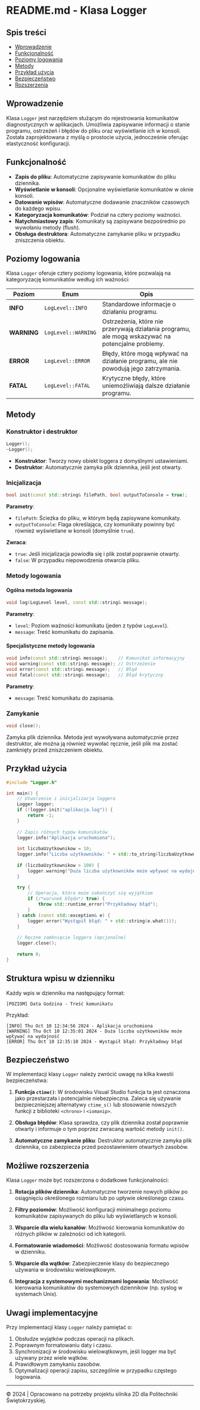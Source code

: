 ﻿# README.md - Klasa Logger

## Spis treści
- [Wprowadzenie](#wprowadzenie)
- [Funkcjonalność](#funkcjonalność)
- [Poziomy logowania](#poziomy-logowania)
- [Metody](#metody)
- [Przykład użycia](#przykład-użycia)
- [Bezpieczeństwo](#bezpieczeństwo)
- [Rozszerzenia](#możliwe-rozszerzenia)

## Wprowadzenie

Klasa `Logger` jest narzędziem służącym do rejestrowania komunikatów diagnostycznych w aplikacjach. Umożliwia zapisywanie informacji o stanie programu, ostrzeżeń i błędów do pliku oraz wyświetlanie ich w konsoli. Została zaprojektowana z myślą o prostocie użycia, jednocześnie oferując elastyczność konfiguracji.

## Funkcjonalność

- **Zapis do pliku**: Automatyczne zapisywanie komunikatów do pliku dziennika.
- **Wyświetlanie w konsoli**: Opcjonalne wyświetlanie komunikatów w oknie konsoli.
- **Datowanie wpisów**: Automatyczne dodawanie znaczników czasowych do każdego wpisu.
- **Kategoryzacja komunikatów**: Podział na cztery poziomy ważności.
- **Natychmiastowy zapis**: Komunikaty są zapisywane bezpośrednio po wywołaniu metody (flush).
- **Obsługa destruktora**: Automatyczne zamykanie pliku w przypadku zniszczenia obiektu.

## Poziomy logowania

Klasa `Logger` oferuje cztery poziomy logowania, które pozwalają na kategoryzację komunikatów według ich ważności:

| Poziom | Enum | Opis |
|--------|------|------|
| **INFO** | `LogLevel::INFO` | Standardowe informacje o działaniu programu. |
| **WARNING** | `LogLevel::WARNING` | Ostrzeżenia, które nie przerywają działania programu, ale mogą wskazywać na potencjalne problemy. |
| **ERROR** | `LogLevel::ERROR` | Błędy, które mogą wpływać na działanie programu, ale nie powodują jego zatrzymania. |
| **FATAL** | `LogLevel::FATAL` | Krytyczne błędy, które uniemożliwiają dalsze działanie programu. |

## Metody

### Konstruktor i destruktor

```cpp
Logger();
~Logger();
```

- **Konstruktor**: Tworzy nowy obiekt loggera z domyślnymi ustawieniami.
- **Destruktor**: Automatycznie zamyka plik dziennika, jeśli jest otwarty.

### Inicjalizacja

```cpp
bool init(const std::string& filePath, bool outputToConsole = true);
```

**Parametry**:
- `filePath`: Ścieżka do pliku, w którym będą zapisywane komunikaty.
- `outputToConsole`: Flaga określająca, czy komunikaty powinny być również wyświetlane w konsoli (domyślnie `true`).

**Zwraca**:
- `true`: Jeśli inicjalizacja powiodła się i plik został poprawnie otwarty.
- `false`: W przypadku niepowodzenia otwarcia pliku.

### Metody logowania

#### Ogólna metoda logowania

```cpp
void log(LogLevel level, const std::string& message);
```

**Parametry**:
- `level`: Poziom ważności komunikatu (jeden z typów `LogLevel`).
- `message`: Treść komunikatu do zapisania.

#### Specjalistyczne metody logowania

```cpp
void info(const std::string& message);    // Komunikat informacyjny
void warning(const std::string& message); // Ostrzeżenie
void error(const std::string& message);   // Błąd
void fatal(const std::string& message);   // Błąd krytyczny
```

**Parametry**:
- `message`: Treść komunikatu do zapisania.

### Zamykanie

```cpp
void close();
```

Zamyka plik dziennika. Metoda jest wywoływana automatycznie przez destruktor, ale można ją również wywołać ręcznie, jeśli plik ma zostać zamknięty przed zniszczeniem obiektu.

## Przykład użycia

```cpp
#include "Logger.h"

int main() {
    // Utworzenie i inicjalizacja loggera
    Logger logger;
    if (!logger.init("aplikacja.log")) {
        return -1;
    }
    
    // Zapis różnych typów komunikatów
    logger.info("Aplikacja uruchomiona");
    
    int liczbaUzytkownikow = 10;
    logger.info("Liczba użytkowników: " + std::to_string(liczbaUzytkownikow));
    
    if (liczbaUzytkownikow > 100) {
        logger.warning("Duża liczba użytkowników może wpływać na wydajność");
    }
    
    try {
        // Operacja, która może zakończyć się wyjątkiem
        if (/*warunek błędu*/ true) {
            throw std::runtime_error("Przykładowy błąd");
        }
    } catch (const std::exception& e) {
        logger.error("Wystąpił błąd: " + std::string(e.what()));
    }
    
    // Ręczne zamknięcie loggera (opcjonalne)
    logger.close();
    
    return 0;
}
```

## Struktura wpisu w dzienniku

Każdy wpis w dzienniku ma następujący format:
```
[POZIOM] Data Godzina - Treść komunikatu
```

Przykład:
```
[INFO] Thu Oct 10 12:34:56 2024 - Aplikacja uruchomiona
[WARNING] Thu Oct 10 12:35:01 2024 - Duża liczba użytkowników może wpływać na wydajność
[ERROR] Thu Oct 10 12:35:10 2024 - Wystąpił błąd: Przykładowy błąd
```

## Bezpieczeństwo

W implementacji klasy `Logger` należy zwrócić uwagę na kilka kwestii bezpieczeństwa:

1. **Funkcja `ctime()`**: W środowisku Visual Studio funkcja ta jest oznaczona jako przestarzała i potencjalnie niebezpieczna. Zaleca się używanie bezpieczniejszej alternatywy `ctime_s()` lub stosowanie nowszych funkcji z biblioteki `<chrono>` i `<iomanip>`.

2. **Obsługa błędów**: Klasa sprawdza, czy plik dziennika został poprawnie otwarty i informuje o tym poprzez zwracaną wartość metody `init()`.

3. **Automatyczne zamykanie pliku**: Destruktor automatycznie zamyka plik dziennika, co zabezpiecza przed pozostawieniem otwartych zasobów.

## Możliwe rozszerzenia

Klasa `Logger` może być rozszerzona o dodatkowe funkcjonalności:

1. **Rotacja plików dziennika**: Automatyczne tworzenie nowych plików po osiągnięciu określonego rozmiaru lub po upływie określonego czasu.

2. **Filtry poziomów**: Możliwość konfiguracji minimalnego poziomu komunikatów zapisywanych do pliku lub wyświetlanych w konsoli.

3. **Wsparcie dla wielu kanałów**: Możliwość kierowania komunikatów do różnych plików w zależności od ich kategorii.

4. **Formatowanie wiadomości**: Możliwość dostosowania formatu wpisów w dzienniku.

5. **Wsparcie dla wątków**: Zabezpieczenie klasy do bezpiecznego używania w środowisku wielowątkowym.

6. **Integracja z systemowymi mechanizmami logowania**: Możliwość kierowania komunikatów do systemowych dzienników (np. syslog w systemach Unix).

## Uwagi implementacyjne

Przy implementacji klasy `Logger` należy pamiętać o:

1. Obsłudze wyjątków podczas operacji na plikach.
2. Poprawnym formatowaniu daty i czasu.
3. Synchronizacji w środowisku wielowątkowym, jeśli logger ma być używany przez wiele wątków.
4. Prawidłowym zamykaniu zasobów.
5. Optymalizacji operacji zapisu, szczególnie w przypadku częstego logowania.

---

© 2024 | Opracowano na potrzeby projektu silnika 2D dla Politechniki Świętokrzyskiej. 